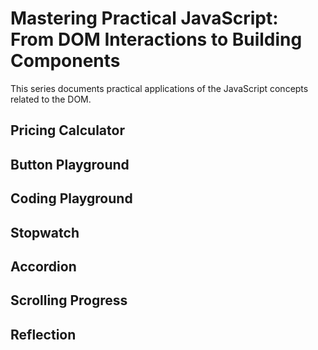 # Mastering Practical JavaScript: From DOM Interactions to Building Components

This series documents practical applications of the JavaScript concepts related to the DOM.  

## Pricing Calculator

## Button Playground

## Coding Playground

## Stopwatch

## Accordion

## Scrolling Progress

## Reflection

